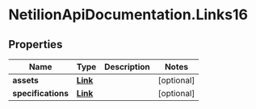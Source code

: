 # NetilionApiDocumentation.Links16

## Properties
Name | Type | Description | Notes
------------ | ------------- | ------------- | -------------
**assets** | [**Link**](Link.md) |  | [optional] 
**specifications** | [**Link**](Link.md) |  | [optional] 


